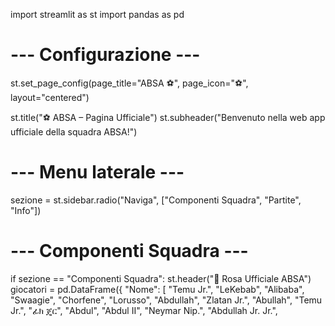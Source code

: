 import streamlit as st
import pandas as pd

# --- Configurazione ---
st.set_page_config(page_title="ABSA ⚽", page_icon="⚽", layout="centered")

st.title("⚽ ABSA – Pagina Ufficiale")
st.subheader("Benvenuto nella web app ufficiale della squadra ABSA!")

# --- Menu laterale ---
sezione = st.sidebar.radio("Naviga", ["Componenti Squadra", "Partite", "Info"])

# --- Componenti Squadra ---
if sezione == "Componenti Squadra":
    st.header("👥 Rosa Ufficiale ABSA")
    giocatori = pd.DataFrame({
        "Nome": [
            "Temu Jr.", "LeKebab", "Alibaba", "Swaagie", "Chorfene",
            "Lorusso", "Abdullah", "Zlatan Jr.", "Abullah", "Temu Jr.",
            "ፊክ ጄር", "Abdul", "Abdul II", "Neymar Nip.", "Abdullah Jr. Jr.",
